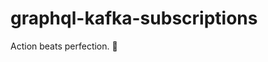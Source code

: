 # graphql-kafka-subscriptions


<!-- INSPIRATIONAL_QUOTE_START -->
Action beats perfection.
🦄
<!-- INSPIRATIONAL_QUOTE_END -->
